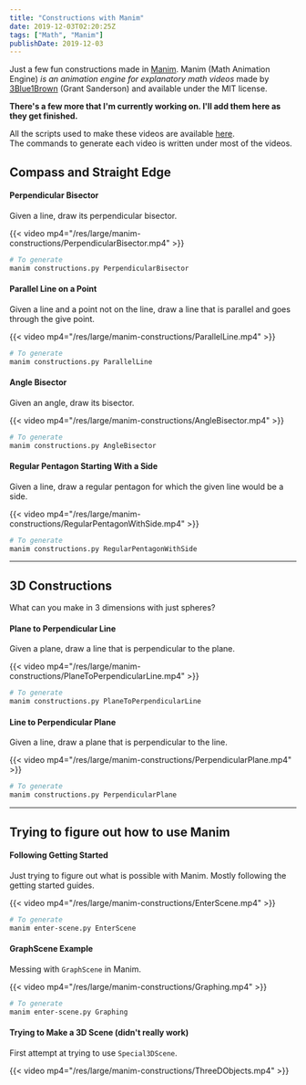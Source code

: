 ```yaml
---
title: "Constructions with Manim"
date: 2019-12-03T02:20:25Z
tags: ["Math", "Manim"]
publishDate: 2019-12-03
---
```


Just a few fun constructions made in [Manim](https://github.com/3b1b/manim). Manim (Math Animation Engine) <cite href="https://github.com/3b1b/manim">is an animation engine for explanatory math videos</cite> made by [3Blue1Brown](https://www.3blue1brown.com) (Grant Sanderson) and available under the MIT license.

<!--more-->

**There's a few more that I'm currently working on. I'll add them here as they get finished.**

All the scripts used to make these videos are available [here](https://git.garykim.dev/gary-kim/trying-manim).  
The commands to generate each video is written under most of the videos.

## Compass and Straight Edge

#### Perpendicular Bisector

Given a line, draw its perpendicular bisector.

{{< video mp4="/res/large/manim-constructions/PerpendicularBisector.mp4" >}}
```bash
# To generate
manim constructions.py PerpendicularBisector
```

#### Parallel Line on a Point

Given a line and a point not on the line, draw a line that is parallel and goes through the give point.

{{< video mp4="/res/large/manim-constructions/ParallelLine.mp4" >}}

```bash
# To generate
manim constructions.py ParallelLine
```

#### Angle Bisector

Given an angle, draw its bisector.

{{< video mp4="/res/large/manim-constructions/AngleBisector.mp4" >}}

```bash
# To generate
manim constructions.py AngleBisector
```

#### Regular Pentagon Starting With a Side

Given a line, draw a regular pentagon for which the given line would be a side.

{{< video mp4="/res/large/manim-constructions/RegularPentagonWithSide.mp4" >}}

```bash
# To generate
manim constructions.py RegularPentagonWithSide
```

---
## 3D Constructions

What can you make in 3 dimensions with just spheres? 

#### Plane to Perpendicular Line

Given a plane, draw a line that is perpendicular to the plane.

{{< video mp4="/res/large/manim-constructions/PlaneToPerpendicularLine.mp4" >}}

```bash
# To generate
manim constructions.py PlaneToPerpendicularLine
```

#### Line to Perpendicular Plane

Given a line, draw a plane that is perpendicular to the line.

{{< video mp4="/res/large/manim-constructions/PerpendicularPlane.mp4" >}}

```bash
# To generate
manim constructions.py PerpendicularPlane
```

---
## Trying to figure out how to use Manim

#### Following Getting Started

Just trying to figure out what is possible with Manim. Mostly following the getting started guides.

{{< video mp4="/res/large/manim-constructions/EnterScene.mp4" >}}

```bash
# To generate
manim enter-scene.py EnterScene
```

#### GraphScene Example

Messing with `GraphScene` in Manim.

{{< video mp4="/res/large/manim-constructions/Graphing.mp4" >}}

```bash
# To generate
manim enter-scene.py Graphing
```

#### Trying to Make a 3D Scene (didn't really work)

First attempt at trying to use `Special3DScene`.

{{< video mp4="/res/large/manim-constructions/ThreeDObjects.mp4" >}}
